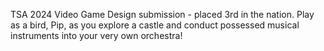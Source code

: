 TSA 2024 Video Game Design submission - placed 3rd in the nation. Play as a bird, Pip, as you explore a castle and conduct possessed musical instruments into your very own orchestra!
